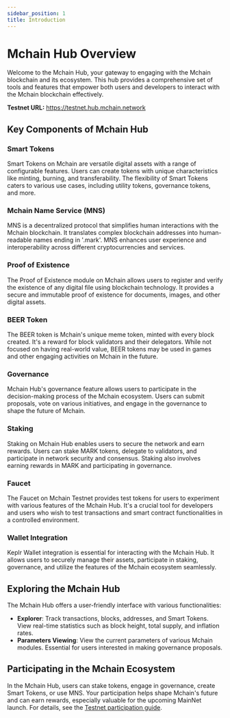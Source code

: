 ```yaml
---
sidebar_position: 1
title: Introduction
---
```


# Mchain Hub Overview

Welcome to the Mchain Hub, your gateway to engaging with the Mchain blockchain and its ecosystem. This hub provides a comprehensive set of tools and features that empower both users and developers to interact with the Mchain blockchain effectively.

**Testnet URL:** https://testnet.hub.mchain.network

## Key Components of Mchain Hub

### Smart Tokens
Smart Tokens on Mchain are versatile digital assets with a range of configurable features. Users can create tokens with unique characteristics like minting, burning, and transferability. The flexibility of Smart Tokens caters to various use cases, including utility tokens, governance tokens, and more.

### Mchain Name Service (MNS)
MNS is a decentralized protocol that simplifies human interactions with the Mchain blockchain. It translates complex blockchain addresses into human-readable names ending in '.mark'. MNS enhances user experience and interoperability across different cryptocurrencies and services.

### Proof of Existence
The Proof of Existence module on Mchain allows users to register and verify the existence of any digital file using blockchain technology. It provides a secure and immutable proof of existence for documents, images, and other digital assets.

### BEER Token
The BEER token is Mchain's unique meme token, minted with every block created. It's a reward for block validators and their delegators. While not focused on having real-world value, BEER tokens may be used in games and other engaging activities on Mchain in the future.

### Governance
Mchain Hub's governance feature allows users to participate in the decision-making process of the Mchain ecosystem. Users can submit proposals, vote on various initiatives, and engage in the governance to shape the future of Mchain.

### Staking
Staking on Mchain Hub enables users to secure the network and earn rewards. Users can stake MARK tokens, delegate to validators, and participate in network security and consensus. Staking also involves earning rewards in MARK and participating in governance.

### Faucet
The Faucet on Mchain Testnet provides test tokens for users to experiment with various features of the Mchain Hub. It's a crucial tool for developers and users who wish to test transactions and smart contract functionalities in a controlled environment.

### Wallet Integration
Keplr Wallet integration is essential for interacting with the Mchain Hub. It allows users to securely manage their assets, participate in staking, governance, and utilize the features of the Mchain ecosystem seamlessly.

## Exploring the Mchain Hub
The Mchain Hub offers a user-friendly interface with various functionalities:

- **Explorer**: Track transactions, blocks, addresses, and Smart Tokens. View real-time statistics such as block height, total supply, and inflation rates.
- **Parameters Viewing**: View the current parameters of various Mchain modules. Essential for users interested in making governance proposals.

## Participating in the Mchain Ecosystem
In the Mchain Hub, users can stake tokens, engage in governance, create Smart Tokens, or use MNS. Your participation helps shape Mchain's future and can earn rewards, especially valuable for the upcoming MainNet launch. For details, see the [Testnet participation guide](/docs/learn/participate).